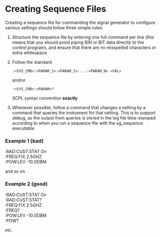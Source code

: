 # Creating Sequence Files

Creating a sequence file for commanding the signal generator to configure
various settings should follow three simple rules:

1. Structure the sequence file by entering one full command per line (this
	means that you should avoid piping BIN or BIT data directly to the control
	program), and ensure that there are no misspelled characters or extra
	whitespace
2. Follow the standard 

    ```:<SYS_CMD>:<PARAM_1>:<PARAM_2>:...:<PARAM_N> <VAL>``` 

	and/or
	
    ```:<SYS_CMD>:<PARAM>?```
	
	SCPL syntax convention **exactly**
3. Whenever possible, follow a command that changes a setting by a command that
	queries the instrument for that setting. This is to support debug, as the
	output from queries is stored in the log file time-stamped according to when
	you run a sequence file with the sg_sequence executable

### Example 1 (bad)

:RAD:CUST:STAT On\
:FREQ:FIX 2.5GHZ\
:POW:LEV -10.0DBM

and so on

### Example 2 (good)

:RAD:CUST:STAT On\
:RAD:CUST:STAT?\
:FREQ:FIX 2.5GHZ\
:FREQ?\
:POW:LEV -10.0DBM\
:POW?

etc.
